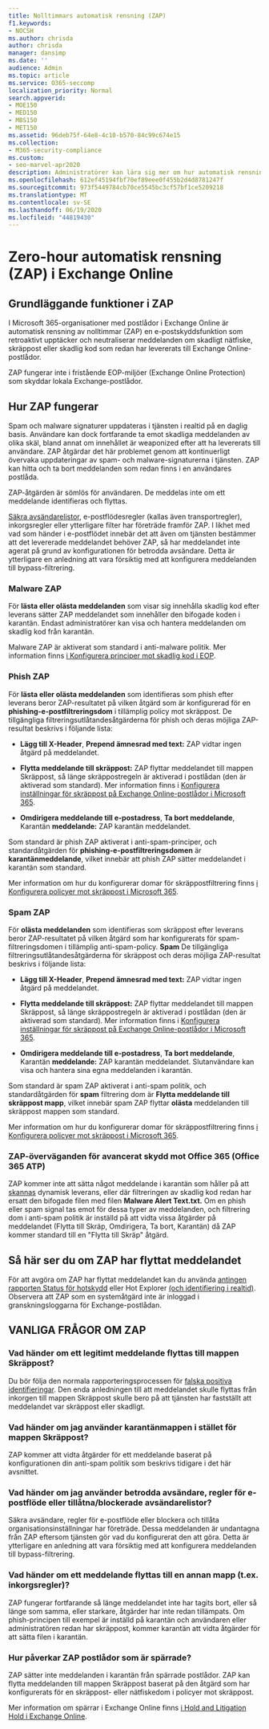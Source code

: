 ```yaml
---
title: Nolltimmars automatisk rensning (ZAP)
f1.keywords:
- NOCSH
ms.author: chrisda
author: chrisda
manager: dansimp
ms.date: ''
audience: Admin
ms.topic: article
ms.service: O365-seccomp
localization_priority: Normal
search.appverid:
- MOE150
- MED150
- MBS150
- MET150
ms.assetid: 96deb75f-64e8-4c10-b570-84c99c674e15
ms.collection:
- M365-security-compliance
ms.custom:
- seo-marvel-apr2020
description: Administratörer kan lära sig mer om hur automatisk rensning på noll timmar (ZAP) retroaktivt kan flytta levererade meddelanden i en Exchange Online-postlåda till mappen Skräppost eller karantän som retroaktivt visar sig vara skräppost eller nätfiske.
ms.openlocfilehash: 612ef45194fbf70ef89eee0f455b2d4d8781247f
ms.sourcegitcommit: 973f5449784cb70ce5545bc3cf57bf1ce5209218
ms.translationtype: MT
ms.contentlocale: sv-SE
ms.lasthandoff: 06/19/2020
ms.locfileid: "44819430"
---
```

# <a name="zero-hour-auto-purge-zap-in-exchange-online"></a>Zero-hour automatisk rensning (ZAP) i Exchange Online

## <a name="basic-features-of-zap"></a>Grundläggande funktioner i ZAP

I Microsoft 365-organisationer med postlådor i Exchange Online är automatisk rensning av nolltimmar (ZAP) en e-postskyddsfunktion som retroaktivt upptäcker och neutraliserar meddelanden om skadligt nätfiske, skräppost eller skadlig kod som redan har levererats till Exchange Online-postlådor.

ZAP fungerar inte i fristående EOP-miljöer (Exchange Online Protection) som skyddar lokala Exchange-postlådor.

## <a name="how-zap-works"></a>Hur ZAP fungerar

Spam och malware signaturer uppdateras i tjänsten i realtid på en daglig basis. Användare kan dock fortfarande ta emot skadliga meddelanden av olika skäl, bland annat om innehållet är weaponized efter att ha levererats till användare. ZAP åtgärdar det här problemet genom att kontinuerligt övervaka uppdateringar av spam- och malware-signaturerna i tjänsten. ZAP kan hitta och ta bort meddelanden som redan finns i en användares postlåda.

ZAP-åtgärden är sömlös för användaren. De meddelas inte om ett meddelande identifieras och flyttas.

[Säkra avsändarelistor](create-safe-sender-lists-in-office-365.md), e-postflödesregler (kallas även transportregler), inkorgsregler eller ytterligare filter har företräde framför ZAP. I likhet med vad som händer i e-postflödet innebär det att även om tjänsten bestämmer att det levererade meddelandet behöver ZAP, så har meddelandet inte agerat på grund av konfigurationen för betrodda avsändare. Detta är ytterligare en anledning att vara försiktig med att konfigurera meddelanden till bypass-filtrering.

### <a name="malware-zap"></a>Malware ZAP

För **lästa eller olästa meddelanden** som visar sig innehålla skadlig kod efter leverans sätter ZAP meddelandet som innehåller den bifogade koden i karantän. Endast administratörer kan visa och hantera meddelanden om skadlig kod från karantän.

Malware ZAP är aktiverat som standard i anti-malware politik. Mer information finns [i Konfigurera principer mot skadlig kod i EOP](configure-anti-malware-policies.md).

### <a name="phish-zap"></a>Phish ZAP

För **lästa eller olästa meddelanden** som identifieras som phish efter leverans beror ZAP-resultatet på vilken åtgärd som är konfigurerad för en **phishing-e-postfiltreringsdom** i tillämplig policy mot skräppost. De tillgängliga filtreringsutlåtandesåtgärderna för phish och deras möjliga ZAP-resultat beskrivs i följande lista:

- **Lägg till X-Header**, **Prepend ämnesrad med text:** ZAP vidtar ingen åtgärd på meddelandet.

- **Flytta meddelande till skräppost:** ZAP flyttar meddelandet till mappen Skräppost, så länge skräppostregeln är aktiverad i postlådan (den är aktiverad som standard). Mer information finns i [Konfigurera inställningar för skräppost på Exchange Online-postlådor i Microsoft 365](configure-junk-email-settings-on-exo-mailboxes.md).

- **Omdirigera meddelande till e-postadress**, **Ta bort meddelande**, Karantän **meddelande:** ZAP karantän meddelandet.

Som standard är phish ZAP aktiverat i anti-spam-principer, och standardåtgärden för **phishing-e-postfiltreringsdomen** är **karantänmeddelande**, vilket innebär att phish ZAP sätter meddelandet i karantän som standard.

Mer information om hur du konfigurerar domar för skräppostfiltrering finns [i Konfigurera policyer mot skräppost i Microsoft 365](configure-your-spam-filter-policies.md).

### <a name="spam-zap"></a>Spam ZAP

För **olästa meddelanden** som identifieras som skräppost efter leverans beror ZAP-resultatet på vilken åtgärd som har konfigurerats för spam-filtreringsdomen i tillämplig anti-spam-policy. **Spam** De tillgängliga filtreringsutlåtandesåtgärderna för skräppost och deras möjliga ZAP-resultat beskrivs i följande lista:

- **Lägg till X-Header**, **Prepend ämnesrad med text:** ZAP vidtar ingen åtgärd på meddelandet.

- **Flytta meddelande till skräppost:** ZAP flyttar meddelandet till mappen Skräppost, så länge skräppostregeln är aktiverad i postlådan (den är aktiverad som standard). Mer information finns i [Konfigurera inställningar för skräppost på Exchange Online-postlådor i Microsoft 365](configure-junk-email-settings-on-exo-mailboxes.md).

- **Omdirigera meddelande till e-postadress**, **Ta bort meddelande**, Karantän **meddelande:** ZAP karantän meddelandet. Slutanvändare kan visa och hantera sina egna meddelanden i karantän.

Som standard är spam ZAP aktiverat i anti-spam politik, och standardåtgärden för **spam** filtrering dom är **Flytta meddelande till skräppost mapp**, vilket innebär spam ZAP flyttar **olästa** meddelanden till skräppost mappen som standard.

Mer information om hur du konfigurerar domar för skräppostfiltrering finns [i Konfigurera policyer mot skräppost i Microsoft 365](configure-your-spam-filter-policies.md).

### <a name="zap-considerations-for-office-365-advanced-threat-protection-office-365-atp"></a>ZAP-överväganden för avancerat skydd mot Office 365 (Office 365 ATP)

ZAP kommer inte att sätta något meddelande i karantän som håller på att [skannas](dynamic-delivery-and-previewing.md) dynamisk leverans, eller där filtreringen av skadlig kod redan har ersatt den bifogade filen med filen **Malware Alert Text.txt.** Om en phish eller spam signal tas emot för dessa typer av meddelanden, och filtrering dom i anti-spam politik är inställd på att vidta vissa åtgärder på meddelandet (Flytta till Skräp, Omdirigera, Ta bort, Karantän) då ZAP kommer standard till en "Flytta till Skräp" åtgärd.

## <a name="how-to-see-if-zap-moved-your-message"></a>Så här ser du om ZAP har flyttat meddelandet

För att avgöra om ZAP har flyttat meddelandet kan du använda [antingen rapporten Status för hotskydd](view-email-security-reports.md#threat-protection-status-report) eller Hot Explorer [(och identifiering i realtid)](threat-explorer.md). Observera att ZAP som en systemåtgärd inte är inloggad i granskningsloggarna för Exchange-postlådan.

## <a name="zap-faq"></a>VANLIGA FRÅGOR OM ZAP

### <a name="what-happens-if-a-legitimate-message-is-moved-to-the-junk-email-folder"></a>Vad händer om ett legitimt meddelande flyttas till mappen Skräppost?

Du bör följa den normala rapporteringsprocessen för [falska positiva identifieringar](report-junk-email-messages-to-microsoft.md). Den enda anledningen till att meddelandet skulle flyttas från inkorgen till mappen Skräppost skulle bero på att tjänsten har fastställt att meddelandet var skräppost eller skadligt.

### <a name="what-if-i-use-the-quarantine-folder-instead-of-the-junk-mail-folder"></a>Vad händer om jag använder karantänmappen i stället för mappen Skräppost?

ZAP kommer att vidta åtgärder för ett meddelande baserat på konfigurationen din anti-spam politik som beskrivs tidigare i det här avsnittet.

### <a name="what-if-im-using-safe-senders-mail-flow-rules-or-allowedblocked-sender-lists"></a>Vad händer om jag använder betrodda avsändare, regler för e-postflöde eller tillåtna/blockerade avsändarelistor?

Säkra avsändare, regler för e-postflöde eller blockera och tillåta organisationsinställningar har företräde. Dessa meddelanden är undantagna från ZAP eftersom tjänsten gör vad du konfigurerat den att göra. Detta är ytterligare en anledning att vara försiktig med att konfigurera meddelanden till bypass-filtrering.

### <a name="what-if-a-message-is-moved-to-another-folder-eg-inbox-rules"></a>Vad händer om ett meddelande flyttas till en annan mapp (t.ex. inkorgsregler)?

ZAP fungerar fortfarande så länge meddelandet inte har tagits bort, eller så länge som samma, eller starkare, åtgärder har inte redan tillämpats. Om phish-principen till exempel är inställd på karantän och användaren eller administratören redan har skräppost, kommer karantän att vidta åtgärder för att sätta filen i karantän.

### <a name="how-does-zap-affect-mailboxes-on-hold"></a>Hur påverkar ZAP postlådor som är spärrade?

ZAP sätter inte meddelanden i karantän från spärrade postlådor. ZAP kan flytta meddelanden till mappen Skräppost baserat på den åtgärd som har konfigurerats för en skräppost- eller nätfiskedom i policyer mot skräppost.

Mer information om spärrar i Exchange Online finns [i Hold and Litigation Hold i Exchange Online](https://docs.microsoft.com/Exchange/security-and-compliance/in-place-and-litigation-holds).
